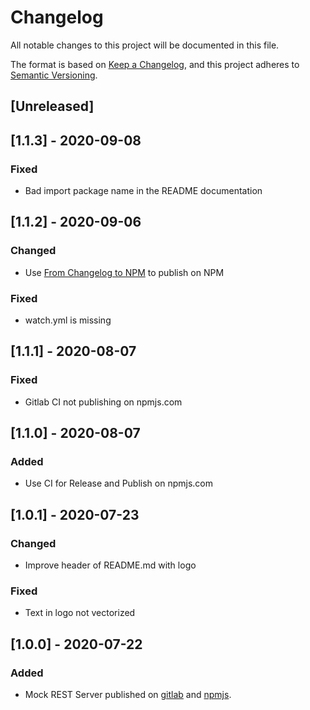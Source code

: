 # Changelog
All notable changes to this project will be documented in this file.

The format is based on [Keep a Changelog](https://keepachangelog.com/en/1.0.0/),
and this project adheres to [Semantic Versioning](https://semver.org/spec/v2.0.0.html).

## [Unreleased]

## [1.1.3] - 2020-09-08
### Fixed
- Bad import package name in the README documentation

## [1.1.2] - 2020-09-06
### Changed
- Use [From Changelog to NPM](https://gitlab.com/GuilleW/from-changelog-to-npm) to publish on NPM
### Fixed
- watch.yml is missing

## [1.1.1] - 2020-08-07
### Fixed
- Gitlab CI not publishing on npmjs.com

## [1.1.0] - 2020-08-07
### Added
- Use CI for Release and Publish on npmjs.com

## [1.0.1] - 2020-07-23
### Changed
- Improve header of README.md with logo
### Fixed
- Text in logo not vectorized

## [1.0.0] - 2020-07-22
### Added
- Mock REST Server published on [gitlab](https://gitlab.com/GuilleW/mock-rest-server) and [npmjs](https://www.npmjs.com/package/mock-rest-server).
